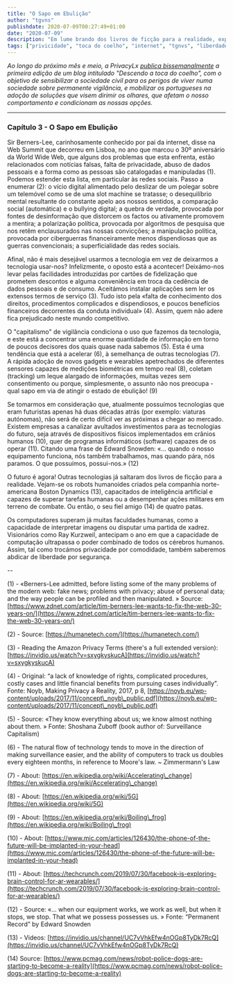 ```yaml
---
title: "O Sapo em Ebulição"
author: "tgvns"
publishdate: 2020-07-09T00:27:49+01:00
date: "2020-07-09"
description: "Em lume brando dos livros de ficção para a realidade, explorando o uso que fazemos da tecnologia, e que está a concentrar uma enorme quantidade de informação em torno de poucos decisores dos quais quase nada sabemos."
tags: ["privicidade", "toca do coelho", "internet", "tgnvs", "liberdade"]
---
```


*Ao longo do próximo mês e meio, a PrivacyLx [publica bissemanalmente](/tags/toca-do-coelho/) a primeira edição de um blog intitulado "Descendo a toca do coelho", com o objetivo de sensibilizar a sociedade civil para os perigos de viver numa sociedade sobre permanente vigilância, e mobilizar os portugueses na adoção de soluções que visem dirimir os olhares, que afetam o nosso comportamento e condicionam as nossas opções.*

---

### Capítulo 3 - O Sapo em Ebulição

Sir Berners-Lee, carinhosamente conhecido por pai da internet, disse na Web Summit que decorreu em Lisboa, no ano que marcou o 30º aniversário da World Wide Web, que alguns dos problemas que esta enfrenta, estão relacionados com notícias falsas, falta de privacidade, abuso de dados pessoais e a forma como as pessoas são catalogadas e manipuladas (1). Podemos estender esta lista, em particular às redes sociais. Passo a enumerar (2): o vício digital alimentado pelo deslizar de um polegar sobre um telemóvel como se de uma slot machine se tratasse; o desequilíbrio mental resultante do constante apelo aos nossos sentidos, a comparação social (automática) e o bullying digital; a quebra de verdade, provocada por fontes de desinformação que distorcem os factos ou ativamente promovem a mentira; a polarização política, provocada por algoritmos de pesquisa que nos retêm enclausurados nas nossas convicções; a manipulação política, provocada por ciberguerras financeiramente menos dispendiosas que as guerras convencionais; a superficialidade das redes sociais.

Afinal, não é mais desejável usarmos a tecnologia em vez de deixarmos a tecnologia usar-nos? Infelizmente, o oposto está a acontecer! Deixámo-nos levar pelas facilidades introduzidas por cartões de fidelização que prometem descontos e alguma conveniência em troca da cedência de dados pessoais e de consumo. Aceitámos instalar aplicações sem ler os extensos termos de serviço (3). Tudo isto pela «falta de conhecimento dos direitos, procedimentos complicados e dispendiosos, e poucos benefícios financeiros decorrentes da conduta individual» (4). Assim, quem não adere fica prejudicado neste mundo competitivo.

O "capitalismo" de vigilância condiciona o uso que fazemos da tecnologia, e este está a concentrar uma enorme quantidade de informação em torno de poucos decisores dos quais quase nada sabemos (5). Esta é uma tendência que está a acelerar (6), à semelhança de outras tecnologias (7). A rápida adoção de novos gadgets e wearables apetrechados de diferentes sensores capazes de medições biométricas em tempo real (8), coletam (tracking) um leque alargado de informações, muitas vezes sem consentimento ou porque, simplesmente, o assunto não nos preocupa - qual sapo em via de atingir o estado de ebulição! (9)



Se tomarmos em consideração que, atualmente possuímos tecnologias que eram futuristas apenas há duas décadas atrás (por exemplo: viaturas autónomas), não será de certo difícil ver as próximas a chegar ao mercado. Existem empresas a canalizar avultados investimentos para as tecnologias do futuro, seja através de dispositivos físicos implementados em crânios humanos (10), quer de programas informáticos (software) capazes de os operar (11). Citando uma frase de Edward Snowden: «... quando o nosso equipamento funciona, nós também trabalhamos, mas quando pára, nós paramos. O que possuímos, possui-nos.» (12)

O futuro é agora! Outras tecnologias já saltaram dos livros de ficção para a realidade. Vejam-se os robots humanoides criados pela companhia norte-americana Boston Dynamics (13), capacitados de inteligência artificial e capazes de superar tarefas humanas ou a desempenhar ações militares em terreno de combate. Ou então, o seu fiel amigo (14) de quatro patas.

Os computadores superam já muitas faculdades humanas, como a capacidade de interpretar imagens ou disputar uma partida de xadrez. Visionários como Ray Kurzweil, antecipam o ano em que a capacidade de computação ultrapassa o poder combinado de todos os cérebros humanos. Assim, tal como trocámos privacidade por comodidade, também saberemos abdicar de liberdade por segurança.

--

(1) - «Berners-Lee admitted, before listing some of the many problems of the modern web: fake news; problems with privacy; abuse of personal data; and the way people can be profiled and then manipulated. » Source: [https://www.zdnet.com/article/tim-berners-lee-wants-to-fix-the-web-30-years-on/](https://www.zdnet.com/article/tim-berners-lee-wants-to-fix-the-web-30-years-on/)



(2) - Source: [https://humanetech.com/](https://humanetech.com/)



(3) - Reading the Amazon Privacy Terms (there's a full extended version): [https://invidio.us/watch?v=sxygkyskucA](https://invidio.us/watch?v=sxygkyskucA)



(4) - Original: “a lack of knowledge of rights, complicated procedures, costly cases and little financial benefits from pursuing cases individually”. Fonte: Noyb, Making Privacy a Reality, 2017, p 8, [https://noyb.eu/wp-content/uploads/2017/11/concept\_noyb\_public.pdf](https://noyb.eu/wp-content/uploads/2017/11/concept\_noyb\_public.pdf)



(5) - Source: «They know everything about us; we know almost nothing about them. » Fonte: Shoshana Zuboff (book author of: Surveillance Capitalism)



(6) - The natural flow of technology tends to move in the direction of making surveillance easier, and the ability of computers to track us doubles every eighteen months, in reference to Moore's law. ~ Zimmermann's Law



(7) - About: [https://en.wikipedia.org/wiki/Accelerating\_change](https://en.wikipedia.org/wiki/Accelerating\_change)



(8) - About: [https://en.wikipedia.org/wiki/5G](https://en.wikipedia.org/wiki/5G)



(9) - About: [https://en.wikipedia.org/wiki/Boiling\_frog](https://en.wikipedia.org/wiki/Boiling\_frog)



(10) - About: [https://www.mic.com/articles/126430/the-phone-of-the-future-will-be-implanted-in-your-head](https://www.mic.com/articles/126430/the-phone-of-the-future-will-be-implanted-in-your-head)



(11) - About: [https://techcrunch.com/2019/07/30/facebook-is-exploring-brain-control-for-ar-wearables/](https://techcrunch.com/2019/07/30/facebook-is-exploring-brain-control-for-ar-wearables/) 



(12) - Source: «... when our equipment works, we work as well, but when it stops, we stop. That what we possess possesses us. » Fonte: “Permanent Record” by Edward Snowden



(13) - Videos: [https://invidio.us/channel/UC7vVhkEfw4nOGp8TyDk7RcQ](https://invidio.us/channel/UC7vVhkEfw4nOGp8TyDk7RcQ)



(14) Source: [https://www.pcmag.com/news/robot-police-dogs-are-starting-to-become-a-reality](https://www.pcmag.com/news/robot-police-dogs-are-starting-to-become-a-reality)

